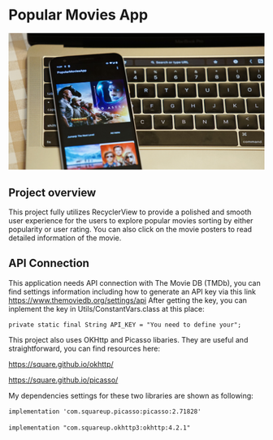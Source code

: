 # Popular Movies App

![Image](https://raw.githubusercontent.com/PrisonerPrice/PopularMoviesApp/master/Image/6BA8EE8F-72A1-4393-9332-FC06AE3500A0.JPG)

## Project overview

This project fully utilizes RecyclerView to provide a polished and smooth user experience for the users to explore popular movies sorting by either popularity or user rating. You can also click on the movie posters to read detailed information of the movie.

## API Connection

This application needs API connection with The Movie DB (TMDb), you can find settings information including how to generate an API key via this link https://www.themoviedb.org/settings/api After getting the key, you can inplement the key in Utils/ConstantVars.class at this place:

	private static final String API_KEY = "You need to define your";

This project also uses OKHttp and Picasso libaries. They are useful and straightforward, you can find resources here:

https://square.github.io/okhttp/

https://square.github.io/picasso/

My dependencies settings for these two libraries are shown as following:

	implementation 'com.squareup.picasso:picasso:2.71828'
	
	implementation "com.squareup.okhttp3:okhttp:4.2.1"


